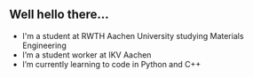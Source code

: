 ## Well hello there...

- I'm a student at RWTH Aachen University studying Materials Engineering
- I’m a student worker at IKV Aachen 
- I’m currently learning to code in Python and C++
